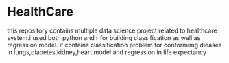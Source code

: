 # HealthCare
this repository contains multiple data science project related to healthcare system.i used both python and r for building classification as well as regression model.
it contains classification problem for conformimg dieases in lungs,diabetes,kidney,heart model and regression in life expectancy
